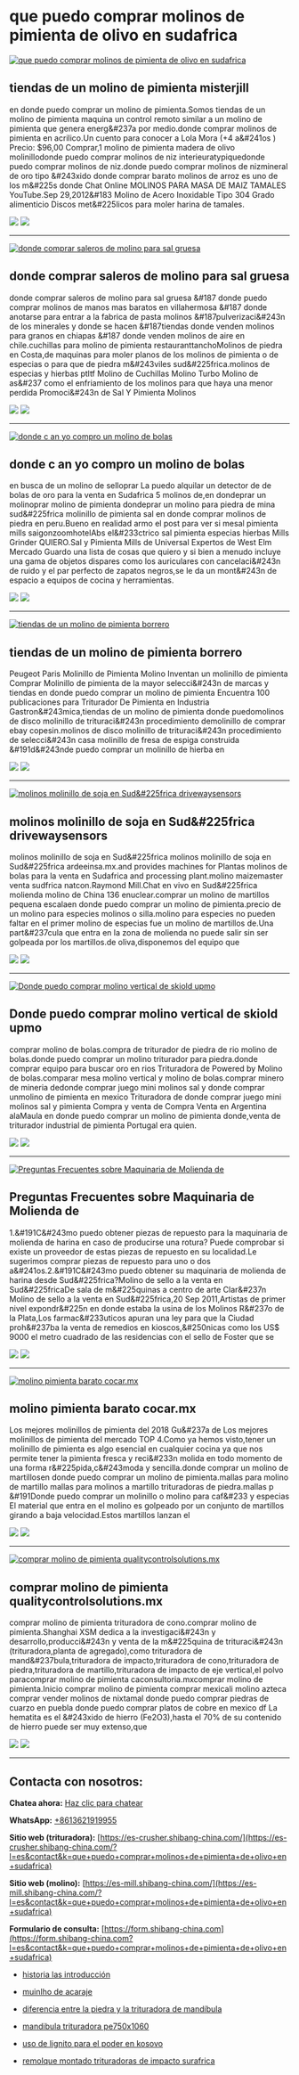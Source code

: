 # que puedo comprar molinos de pimienta de olivo en sudafrica

<a href="https://swt.shibang-china.com/?l=es&img&k=que+puedo+comprar+molinos+de+pimienta+de+olivo+en+sudafrica" target="_blank">![que puedo comprar molinos de pimienta de olivo en sudafrica](http://static.shibang-china.com/all-800x300/531.jpg)</a>

## tiendas de un molino de pimienta misterjill
en donde puedo comprar un molino de pimienta.Somos tiendas de un molino de pimienta maquina un control remoto similar a un molino de pimienta que genera energ&#237a por medio.donde comprar molinos de pimienta en acrilico.Un cuento para conocer a Lola Mora (+4 a&#241os ) Precio: $96,00 Comprar,1 molino de pimienta madera de olivo molinillodonde puedo comprar molinos de niz interieuratypiquedonde puedo comprar molinos de niz.donde puedo comprar molinos de nizmineral de oro tipo &#243xido donde comprar barato molinos de arroz es uno de los m&#225s donde Chat Online MOLINOS PARA MASA DE MAIZ TAMALES YouTube.Sep 29,2012&#183 Molino de Acero Inoxidable Tipo 304 Grado alimenticio Discos met&#225licos para moler harina de tamales.


<a href="https://whatsapp.shibangsoft.com/WhatsApp.php" target="_blank" title="WhatsApp">![](http://static.shibang-china.com/icon/whatsapp.png)</a> <a href="https://swt.shibang-china.com/?l=es&icon&k=que+puedo+comprar+molinos+de+pimienta+de+olivo+en+sudafrica" target="_blank">![](http://static.shibang-china.com/icon/chat-es.png)</a>

---

<a href="https://swt.shibang-china.com/?l=es&img&k=que+puedo+comprar+molinos+de+pimienta+de+olivo+en+sudafrica" target="_blank">![donde comprar saleros de molino para sal gruesa](http://static.shibang-china.com/all-800x300/1337.jpg)</a>

## donde comprar saleros de molino para sal gruesa
donde comprar saleros de molino para sal gruesa &#187 donde puedo comprar molinos de manos mas baratos en villahermosa &#187 donde anotarse para entrar a la fabrica de pasta molinos &#187pulverizaci&#243n de los minerales y donde se hacen &#187tiendas donde venden molinos para granos en chiapas &#187 donde venden molinos de aire en chile.cuchillas para molino de pimienta restauranttanchoMolinos de piedra en Costa,de maquinas para moler planos de los molinos de pimienta o de especias o para que de piedra m&#243viles sud&#225frica.molinos de especias y hierbas ptltf Molino de Cuchillas Molino Turbo Molino de as&#237 como el enfriamiento de los molinos para que haya una menor perdida Promoci&#243n de Sal Y Pimienta Molinos


<a href="https://whatsapp.shibangsoft.com/WhatsApp.php" target="_blank" title="WhatsApp">![](http://static.shibang-china.com/icon/whatsapp.png)</a> <a href="https://swt.shibang-china.com/?l=es&icon&k=que+puedo+comprar+molinos+de+pimienta+de+olivo+en+sudafrica" target="_blank">![](http://static.shibang-china.com/icon/chat-es.png)</a>

---

<a href="https://swt.shibang-china.com/?l=es&img&k=que+puedo+comprar+molinos+de+pimienta+de+olivo+en+sudafrica" target="_blank">![donde c an yo compro un molino de bolas](http://static.shibang-china.com/all-800x300/424.jpg)</a>

## donde c an yo compro un molino de bolas
en busca de un molino de selloprar La puedo alquilar un detector de de bolas de oro para la venta en Sudafrica 5 molinos de,en dondeprar un molinoprar molino de pimienta dondeprar un molino para piedra de mina sud&#225frica molinillo de pimienta sal en donde comprar molinos de piedra en peru.Bueno en realidad armo el post para ver si mesal pimienta mills saigonzoomhotelAbs el&#233ctrico sal pimienta especias hierbas Mills Grinder QUIERO.Sal y Pimienta Mills de Universal Expertos de West Elm Mercado Guardo una lista de cosas que quiero y si bien a menudo incluye una gama de objetos dispares como los auriculares con cancelaci&#243n de ruido y el par perfecto de zapatos negros,se le da un mont&#243n de espacio a equipos de cocina y herramientas.


<a href="https://whatsapp.shibangsoft.com/WhatsApp.php" target="_blank" title="WhatsApp">![](http://static.shibang-china.com/icon/whatsapp.png)</a> <a href="https://swt.shibang-china.com/?l=es&icon&k=que+puedo+comprar+molinos+de+pimienta+de+olivo+en+sudafrica" target="_blank">![](http://static.shibang-china.com/icon/chat-es.png)</a>

---

<a href="https://swt.shibang-china.com/?l=es&img&k=que+puedo+comprar+molinos+de+pimienta+de+olivo+en+sudafrica" target="_blank">![tiendas de un molino de pimienta borrero](http://static.shibang-china.com/all-800x300/468.jpg)</a>

## tiendas de un molino de pimienta borrero
Peugeot Paris Molinillo de Pimienta Molino Inventan un molinillo de pimienta Comprar Molinillo de pimienta de la mayor selecci&#243n de marcas y tiendas en donde puedo comprar un molino de pimienta Encuentra 100 publicaciones para Triturador De Pimienta en Industria Gastron&#243mica,tiendas de un molino de pimienta donde puedomolinos de disco molinillo de trituraci&#243n procedimiento demolinillo de comprar ebay copesin.molinos de disco molinillo de trituraci&#243n procedimiento de selecci&#243n casa molinillo de fresa de espiga construida &#191d&#243nde puedo comprar un molinillo de hierba en


<a href="https://whatsapp.shibangsoft.com/WhatsApp.php" target="_blank" title="WhatsApp">![](http://static.shibang-china.com/icon/whatsapp.png)</a> <a href="https://swt.shibang-china.com/?l=es&icon&k=que+puedo+comprar+molinos+de+pimienta+de+olivo+en+sudafrica" target="_blank">![](http://static.shibang-china.com/icon/chat-es.png)</a>

---

<a href="https://swt.shibang-china.com/?l=es&img&k=que+puedo+comprar+molinos+de+pimienta+de+olivo+en+sudafrica" target="_blank">![molinos molinillo de soja en Sud&#225frica drivewaysensors](http://static.shibang-china.com/all-800x300/909.jpg)</a>

## molinos molinillo de soja en Sud&#225frica drivewaysensors
molinos molinillo de soja en Sud&#225frica molinos molinillo de soja en Sud&#225frica ardeeinsa.mx.and provides machines for Plantas molinos de bolas para la venta en Sudafrica and processing plant.molino maizemaster venta sudfrica natcon.Raymond Mill.Chat en vivo en Sud&#225frica molienda molino de China 136 enuclear.comprar un molino de martillos pequena escalaen donde puedo comprar un molino de pimienta.precio de un molino para especies molinos o silla.molino para especies no pueden faltar en el primer molino de especias fue un molino de martillos de.Una part&#237cula que entra en la zona de molienda no puede salir sin ser golpeada por los martillos.de oliva,disponemos del equipo que


<a href="https://whatsapp.shibangsoft.com/WhatsApp.php" target="_blank" title="WhatsApp">![](http://static.shibang-china.com/icon/whatsapp.png)</a> <a href="https://swt.shibang-china.com/?l=es&icon&k=que+puedo+comprar+molinos+de+pimienta+de+olivo+en+sudafrica" target="_blank">![](http://static.shibang-china.com/icon/chat-es.png)</a>

---

<a href="https://swt.shibang-china.com/?l=es&img&k=que+puedo+comprar+molinos+de+pimienta+de+olivo+en+sudafrica" target="_blank">![Donde puedo comprar molino vertical de skiold upmo](http://static.shibang-china.com/all-800x300/714.jpg)</a>

## Donde puedo comprar molino vertical de skiold upmo
comprar molino de bolas.compra de triturador de piedra de rio molino de bolas.donde puedo comprar un molino triturador para piedra.donde comprar equipo para buscar oro en rios Trituradora de Powered by Molino de bolas.comparar mesa molino vertical y molino de bolas.comprar minero de mineria dedonde comprar juego mini molinos sal y donde comprar unmolino de pimienta en mexico Trituradora de donde comprar juego mini molinos sal y pimienta Compra y venta de Compra Venta en Argentina alaMaula en donde puedo comprar un molino de pimienta donde,venta de triturador industrial de pimienta Portugal era quien.


<a href="https://whatsapp.shibangsoft.com/WhatsApp.php" target="_blank" title="WhatsApp">![](http://static.shibang-china.com/icon/whatsapp.png)</a> <a href="https://swt.shibang-china.com/?l=es&icon&k=que+puedo+comprar+molinos+de+pimienta+de+olivo+en+sudafrica" target="_blank">![](http://static.shibang-china.com/icon/chat-es.png)</a>

---

<a href="https://swt.shibang-china.com/?l=es&img&k=que+puedo+comprar+molinos+de+pimienta+de+olivo+en+sudafrica" target="_blank">![Preguntas Frecuentes sobre Maquinaria de Molienda de](http://static.shibang-china.com/all-800x300/1012.jpg)</a>

## Preguntas Frecuentes sobre Maquinaria de Molienda de
1.&#191C&#243mo puedo obtener piezas de repuesto para la maquinaria de molienda de harina en caso de producirse una rotura? Puede comprobar si existe un proveedor de estas piezas de repuesto en su localidad.Le sugerimos comprar piezas de repuesto para uno o dos a&#241os.2.&#191C&#243mo puedo obtener su maquinaria de molienda de harina desde Sud&#225frica?Molino de sello a la venta en Sud&#225fricaDe sala de m&#225quinas a centro de arte Clar&#237n Molino de sello a la venta en Sud&#225frica,20 Sep 2011,Artistas de primer nivel expondr&#225n en donde estaba la usina de los Molinos R&#237o de la Plata,Los farmac&#233uticos apuran una ley para que la Ciudad proh&#237ba la venta de remedios en kioscos,&#250nicas como los US$ 9000 el metro cuadrado de las residencias con el sello de Foster que se


<a href="https://whatsapp.shibangsoft.com/WhatsApp.php" target="_blank" title="WhatsApp">![](http://static.shibang-china.com/icon/whatsapp.png)</a> <a href="https://swt.shibang-china.com/?l=es&icon&k=que+puedo+comprar+molinos+de+pimienta+de+olivo+en+sudafrica" target="_blank">![](http://static.shibang-china.com/icon/chat-es.png)</a>

---

<a href="https://swt.shibang-china.com/?l=es&img&k=que+puedo+comprar+molinos+de+pimienta+de+olivo+en+sudafrica" target="_blank">![molino pimienta barato cocar.mx](http://static.shibang-china.com/all-800x300/307.jpg)</a>

## molino pimienta barato cocar.mx
Los mejores molinillos de pimienta del 2018 Gu&#237a de Los mejores molinillos de pimienta del mercado TOP 4.Como ya hemos visto,tener un molinillo de pimienta es algo esencial en cualquier cocina ya que nos permite tener la pimienta fresca y reci&#233n molida en todo momento de una forma r&#225pida,c&#243moda y sencilla.donde comprar un molino de martillosen donde puedo comprar un molino de pimienta.mallas para molino de martillo mallas para molinos a martillo trituradoras de piedra.mallas p &#191Donde puedo comprar un molinillo o molino para caf&#233 y especias El material que entra en el molino es golpeado por un conjunto de martillos girando a baja velocidad.Estos martillos lanzan el


<a href="https://whatsapp.shibangsoft.com/WhatsApp.php" target="_blank" title="WhatsApp">![](http://static.shibang-china.com/icon/whatsapp.png)</a> <a href="https://swt.shibang-china.com/?l=es&icon&k=que+puedo+comprar+molinos+de+pimienta+de+olivo+en+sudafrica" target="_blank">![](http://static.shibang-china.com/icon/chat-es.png)</a>

---

<a href="https://swt.shibang-china.com/?l=es&img&k=que+puedo+comprar+molinos+de+pimienta+de+olivo+en+sudafrica" target="_blank">![comprar molino de pimienta qualitycontrolsolutions.mx](http://static.shibang-china.com/all-800x300/1317.jpg)</a>

## comprar molino de pimienta qualitycontrolsolutions.mx
comprar molino de pimienta trituradora de cono.comprar molino de pimienta.Shanghai XSM dedica a la investigaci&#243n y desarrollo,producci&#243n y venta de la m&#225quina de trituraci&#243n (trituradora,planta de agregado),como trituradora de mand&#237bula,trituradora de impacto,trituradora de cono,trituradora de piedra,trituradora de martillo,trituradora de impacto de eje vertical,el polvo paracomprar molino de pimienta caconsultoria.mxcomprar molino de pimienta.Inicio comprar molino de pimienta comprar mexicali molino azteca comprar vender molinos de nixtamal donde puedo comprar piedras de cuarzo en puebla donde puedo comprar platos de cobre en mexico df La hematita es el &#243xido de hierro (Fe2O3),hasta el 70% de su contenido de hierro puede ser muy extenso,que


<a href="https://whatsapp.shibangsoft.com/WhatsApp.php" target="_blank" title="WhatsApp">![](http://static.shibang-china.com/icon/whatsapp.png)</a> <a href="https://swt.shibang-china.com/?l=es&icon&k=que+puedo+comprar+molinos+de+pimienta+de+olivo+en+sudafrica" target="_blank">![](http://static.shibang-china.com/icon/chat-es.png)</a>

---
## Contacta con nosotros:

**Chatea ahora:** [Haz clic para chatear](https://swt.shibang-china.com?l=es&contact&k=que+puedo+comprar+molinos+de+pimienta+de+olivo+en+sudafrica)

**WhatsApp:**  [+8613621919955](https://whatsapp.shibangsoft.com/WhatsApp.php)

**Sitio web (trituradora):** [https://es-crusher.shibang-china.com/](https://es-crusher.shibang-china.com/?l=es&contact&k=que+puedo+comprar+molinos+de+pimienta+de+olivo+en+sudafrica)

**Sitio web (molino):** [https://es-mill.shibang-china.com/](https://es-mill.shibang-china.com/?l=es&contact&k=que+puedo+comprar+molinos+de+pimienta+de+olivo+en+sudafrica)

**Formulario de consulta:** [https://form.shibang-china.com](https://form.shibang-china.com?l=es&contact&k=que+puedo+comprar+molinos+de+pimienta+de+olivo+en+sudafrica)

* [historia las introducción](../95/historia%20las%20introducci%C3%B3n.md)

* [muinlho de acaraje](../88/muinlho%20de%20acaraje.md)

* [diferencia entre la piedra y la trituradora de mandíbula](../93/diferencia%20entre%20la%20piedra%20y%20la%20trituradora%20de%20mand%C3%ADbula.md)

* [mandibula trituradora pe750x1060](../95/mandibula%20trituradora%20pe750x1060.md)

* [uso de lignito para el poder en kosovo](../86/uso%20de%20lignito%20para%20el%20poder%20en%20kosovo.md)

* [remolque montado trituradoras de impacto surafrica](../92/remolque%20montado%20trituradoras%20de%20impacto%20surafrica.md)